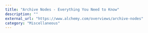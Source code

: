 ```yaml
---
title: "Archive Nodes - Everything You Need to Know"
description: ""
external_url: "https://www.alchemy.com/overviews/archive-nodes"
category: "Miscellaneous"
---
```

